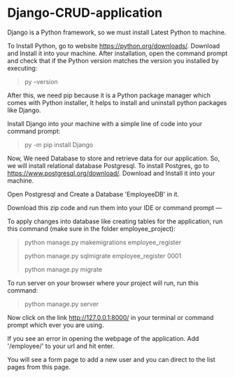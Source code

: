# Django-CRUD-application

Django is a Python framework, so we must install Latest Python to machine.

To Install Python, go to website https://python.org/downloads/. Download and Install it into your machine.
After installation, open the command prompt and check that if the Python version matches the version you installed by executing:
> py –version

After this, we need pip because it is a Python package manager which comes with Python installer, It helps to install and uninstall python packages like Django.

Install Django into your machine with a simple line of code into your command prompt:
> py -m pip install Django

Now, We need Database to store and retrieve data for our application. So, we will install relational database Postgresql.
To install Postgres, go to https://www.postgresql.org/download/. Download and Install it into your machine.

Open Postgresql and Create a Database 'EmployeeDB' in it.

Download this zip code and run them into your IDE or command prompt —

To apply changes into database like creating tables for the application, run this command (make sure in the folder employee_project):
> python manage.py makemigrations employee_register
>
> python manage.py sqlmigrate employee_register 0001
>
> python manage.py migrate

To run server on your browser where your project will run, run this command:
> python manage.py server

Now click on the link http://127.0.0.1:8000/ in your terminal or command prompt which ever you are using.

If you see an error in opening the webpage of the application. Add '/employee/' to your url and hit enter.

You will see a form page to add a new user and you can direct to the list pages from this page.

